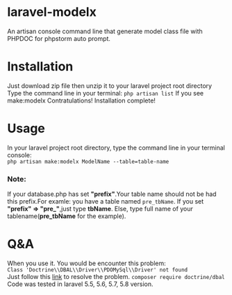 # laravel-modelx
An artisan console command line that generate model class file with PHPDOC for phpstorm auto prompt. <br>

<h1>Installation</h1>
Just download zip file then unzip it to your laravel project root directory
Type the command line in your terminal:
<code>php artisan list</code>
If you see make:modelx
Contratulations! Installation complete!

<h1>Usage</h1>
In your laravel project root directory, type the command line in your terminal console:<br>
<code>php artisan make:modelx ModelName --table=table-name</code><br>
<h3>Note:</h3> If your database.php has set <b>"prefix"</b>.Your table name should not be had this prefix.For examle: you have a table named <code>pre_tbName</code>. If you set <b>"prefix" => "pre_"</b>,just type <b>tbName</b>. Else, type full name of your tablename(<b>pre_tbName</b> for the example).

<h1>Q&A</h1>
When you use it. You would be encounter this problem:<br>
<code>Class 'Doctrine\\DBAL\\Driver\\PDOMySql\\Driver' not found</code><br>
Just follow this <a href="https://stackoverflow.com/questions/33817983/artisan-migration-error-class-doctrine-dbal-driver-pdomysql-driver-not-fo">link</a> to resolve the problem.
<code>composer require doctrine/dbal</code><br>
Code was tested in laravel 5.5, 5.6, 5.7, 5.8 version.

